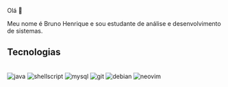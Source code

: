  Olá 👋

 Meu nome é Bruno Henrique e sou estudante de análise e desenvolvimento de sistemas. 


## Tecnologias 

<div style="display: inline_block"><br/>

 <img align="center" alt="java" src="https://img.shields.io/badge/Java-ED8B00?style=for-the-badge&logo=openjdk&logoColor=white" />
 <img align="center" alt="shellscript" src="https://img.shields.io/badge/Shell_Script-121011?style=for-the-badge&logo=gnu-bash&logoColor=white" />
 <img align="center" alt="mysql" src="https://img.shields.io/badge/MySQL-00000F?style=for-the-badge&logo=mysql&logoColor=white" />
 <img align="center" alt="git" src="https://img.shields.io/badge/GIT-E44C30?style=for-the-badge&logo=git&logoColor=white" />
 <img align="center" alt="debian" src="https://img.shields.io/badge/Debian-A81D33?style=for-the-badge&logo=debian&logoColor=white" />
 <img align="center" alt="neovim" src="https://img.shields.io/badge/NeoVim-%2357A143.svg?&style=for-the-badge&logo=neovim&logoColor=white" />

</div>

<!---
brunokilo/brunokilo is a ✨ special ✨ repository because its `README.md` (this file) appears on your GitHub profile.
You can click the Preview link to take a look at your changes.
--->
